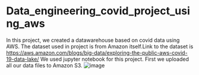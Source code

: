 # Data_engineering_covid_project_using_aws
In this project, we created a datawarehouse based on covid data using AWS.
The dataset used in project is from Amazon itself.Link to the dataset is https://aws.amazon.com/blogs/big-data/exploring-the-public-aws-covid-19-data-lake/
We used jupyter notebook for this project. 
First we uploaded all our data files to Amazon S3. 
![image](https://user-images.githubusercontent.com/59816163/223097710-9166cfed-4565-4707-8610-6d9a791f22b0.png)

